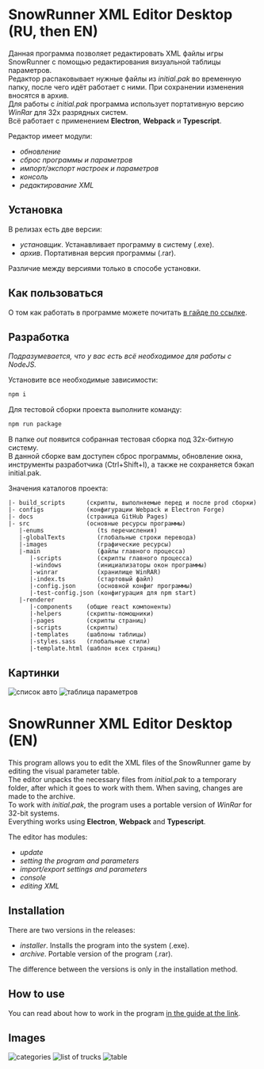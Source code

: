 # SnowRunner XML Editor Desktop (RU, then EN)

Данная программа позволяет редактировать XML файлы игры SnowRunner с помощью редактирования визуальной таблицы параметров.  
Редактор распаковывает нужные файлы из _initial.pak_ во временную папку, после чего идёт работает с ними. При сохранении изменения вносятся в архив.  
Для работы с _initial.pak_ программа использует портативную версию _WinRar_ для 32х разрядных систем.  
Всё работает с применением **Electron**, **Webpack** и **Typescript**.

Редактор имеет модули:

- _обновление_
- _сброс программы и параметров_
- _импорт/экспорт настроек и параметров_
- _консоль_
- _редактирование XML_

## Установка

В релизах есть две версии:

- _установщик_. Устанавливает программу в систему (.exe).
- _архив_. Портативная версия программы (.rar).

Различие между версиями только в способе установки.

## Как пользоваться

О том как работать в программе можете почитать [в гайде по ссылке](https://snowrunner.mod.io/guides/snowrunner-xml-editor).

## Разработка

_Подразумевается, что у вас есть всё необходимое для работы с NodeJS._

Установите все необходимые зависимости:

```cmd
npm i
```

Для тестовой сборки проекта выполните команду:

```cmd
npm run package
```

В папке _out_ появится собранная тестовая сборка под 32х-битную систему.  
В данной сборке вам доступен сброс программы, обновление окна, инструменты разработчика (Ctrl+Shift+I), а также не сохраняется бэкап initial.pak.

Значения каталогов проекта:

```text
|- build_scripts      (скрипты, выполняемые перед и после prod сборки)
|- configs            (конфигурации Webpack и Electron Forge)
|- docs               (страница GitHub Pages)
|- src                (основные ресурсы программы)
   |-enums               (ts перечисления)
   |-globalTexts         (глобальные строки перевода)
   |-images              (графические ресурсы)
   |-main                (файлы главного процесса)
      |-scripts          (скрипты главного процесса)
      |-windows          (инициализаторы окон программы)
      |-winrar           (хранилище WinRAR)
      |-index.ts         (стартовый файл)
      |-config.json      (основной конфиг программы)
      |-test-config.json (конфигурация для npm start)
   |-renderer
      |-components    (общие react компоненты)
      |-helpers       (скрипты-помощники)
      |-pages         (скрипты страниц)
      |-scripts       (скрипты)
      |-templates     (шаблоны таблицы)
      |-styles.sass   (глобальные стили)
      |-template.html (шаблон всех страниц)
```

## Картинки

![список авто](https://image.modcdn.io/members/4a97/2992192/profile/2022-08-27_13450002.png)
![таблица параметров](https://image.modcdn.io/members/4a97/2992192/profile/2022-08-27_13462314.png)

# SnowRunner XML Editor Desktop (EN)

This program allows you to edit the XML files of the SnowRunner game by editing the visual parameter table.  
The editor unpacks the necessary files from _initial.pak_ to a temporary folder, after which it goes to work with them. When saving, changes are made to the archive.  
To work with _initial.pak_, the program uses a portable version of _WinRar_ for 32-bit systems.  
Everything works using **Electron**, **Webpack** and **Typescript**.

The editor has modules:

- _update_
- _setting the program and parameters_
- _import/export settings and parameters_
- _console_
- _editing XML_

## Installation

There are two versions in the releases:

- _installer_. Installs the program into the system (.exe).
- _archive_. Portable version of the program (.rar).

The difference between the versions is only in the installation method.

## How to use

You can read about how to work in the program [in the guide at the link](https://snowrunner.mod.io/guides/snowrunner-xml-editor).

## Images

![categories](https://image.modcdn.io/members/4a97/2992192/profile/2022-01-1.13.png)
![list of trucks](https://image.modcdn.io/members/4a97/2992192/profile/2022-01-1.14.png)
![table](https://image.modcdn.io/members/4a97/2992192/profile/2022-01-1.15.png)
